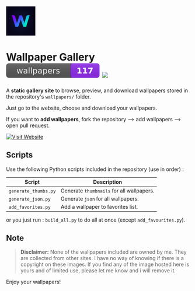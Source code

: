 <p>
  <img src="assets/icon.png" alt="Site Icon" width="80" />
</p>

# Wallpaper Gallery <img src="json/badge.svg" alt="(wallpaper-count)"> <img src="https://visitor-badge.laobi.icu/badge?page_id=fahim-foyasl-097.wallpapers">

A **static gallery site** to browse, preview, and download wallpapers stored in the repository's `wallpapers/` folder.

Just go to the website, choose and download your wallpapers.

If you want to **add wallpapers**, fork the repository --> add wallpapers --> open pull request.

<p>
  <a href="https://fahim-foysal-097.github.io/wallpapers/" target="_blank">
    <img src="https://img.shields.io/badge/Visit%20Website-Click%20Here-blue?style=for-the-badge&logo=google-chrome" alt="Visit Website"/>
  </a>
</p>

## Scripts

Use the following Python scripts included in the repository (use in order) :

| Script               | Description                               |
| -------------------- | ----------------------------------------- |
| `generate_thumbs.py` | Generate `thumbnails` for all wallpapers. |
| `generate_json.py`   | Generate `json` for all wallpapers.       |
| `add_favorites.py`   | Add a wallpaper to favorites list.        |

or you just run :
`build_all.py` to do all at once (except `add_favourites.py`).

## Note

> **Disclaimer:** None of the wallpapers included are owned by me. They are collected from other sites. I have no way of knowing if there is a copyright on these images. If you find any of the image hosted here is yours and of limited use, please let me know and i will remove it.

Enjoy your wallpapers!
